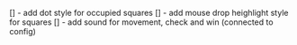 [] - add dot style for occupied squares
[] - add mouse drop heighlight style for squares
[] - add sound for movement, check and win (connected to config)